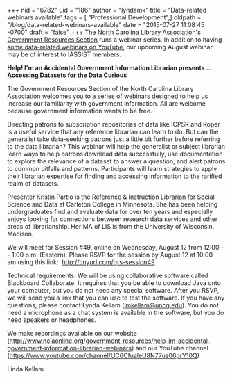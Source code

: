 +++
nid = "6782"
uid = "186"
author = "lyndamk"
title = "Data-related webinars available"
tags = [ "Professional Development",]
oldpath = "/blog/data-related-webinars-available"
date = "2015-07-27 11:08:45 -0700"
draft = "false"
+++
The [North Carolina Library Association\'s Government Resources
Section](http://www.nclaonline.org/government-resources) runs a webinar
series. In addition to having [some data-related webinars on
YouTube](https://www.youtube.com/playlist?list=PLB4ehI6iUJT7jFAEZJ7S7BizGQ93idnQ5),
our upcoming August webinar may be of interest to IASSIST members.

**Help! I'm an Accidental Government Information Librarian presents \...
Accessing Datasets for the Data Curious**

The Government Resources Section of the North Carolina Library
Association welcomes you to a series of webinars designed to help us
increase our familiarity with government information. All are welcome
because government information wants to be free.

Directing patrons to subscription repositories of data like ICPSR and
Roper is a useful service that any reference librarian can learn to do.
But can the generalist take data-seeking patrons just a little bit
further before referring to the data librarian? This webinar will help
the generalist or subject librarian learn ways to help patrons download
data successfully, use documentation to explore the relevance of a
dataset to answer a question, and alert patrons to common pitfalls and
patterns. Participants will learn strategies to apply their librarian
expertise for finding and accessing information to the rarified realm of
datasets.

Presenter Kristin Partlo is the Reference & Instruction Librarian for
Social Science and Data at Carleton College in Minnesota. She has been
helping undergraduates find and evaluate data for over ten years and
especially enjoys looking for connections between research data services
and other areas of librarianship. Her MA of LIS is from the University
of Wisconsin, Madison.

We will meet for Session \#49, online on Wednesday, August 12 from 12:00
-- 1:00 p.m. (Eastern). Please RSVP for the session by August 12 at
10:00 am using this link:  <http://tinyurl.com/grs-session49>

Technical requirements: We will be using collaborative software called
Blackboard Collaborate. It requires that you be able to download Java
onto your computer, but you do not need any special software. After you
RSVP, we will send you a link that you can use to test the software. If
you have any questions, please contact Lynda Kellam
(<lmkellam@uncg.edu>). You do not need a microphone as a chat system is
available in the software, but you do need speakers or headphones.

We make recordings available on our website
(<http://www.nclaonline.org/government-resources/help-im-accidental-government-information-librarian-webinars>)
and our YouTube channel
(<https://www.youtube.com/channel/UC6CfualeU8N77us06prY10Q>)

Linda Kellam
